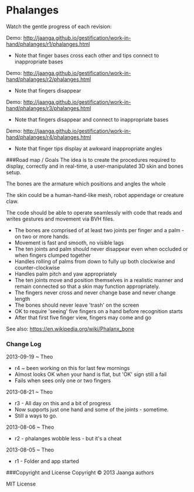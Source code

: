 Phalanges
=========

Watch the gentle progress of each revision:


Demo: http://jaanga.github.io/gestification/work-in-hand/phalanges/r1/phalanges.html  
- Note that finger bases cross each other and tips connect to inappropriate bases

Demo: http://jaanga.github.io/gestification/work-in-hand/phalanges/r2/phalanges.html  
- Note that fingers disappear

Demo: http://jaanga.github.io/gestification/work-in-hand/phalanges/r3/phalanges.html  
- Note that fingers disappear and connect to inappropriate bases

Demo: http://jaanga.github.io/gestification/work-in-hand/phalanges/r4/phalanges.html  
- Note that finger tips display at awkward inappropriate angles
 
###Road map / Goals
The idea is to create the procedures required to display, correctly and in real-time, a user-manipulated 3D skin and bones setup.

The bones are the armature which positions and angles the whole

The skin could be a human-hand-like mesh, robot appendage or creature claw.

The code should be able to operate seamlessly with code that reads and writes gestures and movement via BVH files.

* The bones are comprised of at least two joints per finger and a palm - on two or more hands.
* Movement is fast and smooth, no visible lags
* The ten joints and palm should never disappear even when occluded or when fingers clumped together
* Handles rolling of palms from down to fully up both clockwise and counter-clockwise
* Handles palm pitch and yaw appropriately 
* The ten joints move and position themselves in a realistic manner and remain connected so that a skin may function appropriately.
* The fingers never cross and never change base and never change length
* The bones should never leave 'trash' on the screen
* OK to require 'seeing' five fingers on a hand before recognition starts
* After that first five finger view, fingers may come and go 


See also: https://en.wikipedia.org/wiki/Phalanx_bone

### Change Log

2013-09-19 ~ Theo
* r4 ~ been working on this for last few mornings
* Almost looks OK when your hand is flat, but 'OK' sign still a fail
* Fails when sees only one or two fingers

2013-08-21 ~ Theo
* r3 - All day on this and a bit of progress
* Now supports just one hand and some of the joints - sometime.
* Still a ways to go.

2013-08-06 ~ Theo
* r2 - phalanges wobble less - but it's a cheat

2013-08-05 ~ Theo
* r1 - Folder and app started


###Copyright and License
Copyright &copy; 2013 Jaanga authors

MIT License